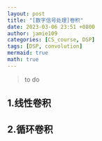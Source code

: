 ```yaml
---
layout: post
title: "[数字信号处理]卷积"
date: 2023-03-06 23:51 +0800
author: jamie109
categories: [CS_course, DSP]
tags: [DSP, convolution]
mermaid: true
math: true
---
```

>to do

## 1.线性卷积     
## 2.循环卷积  


